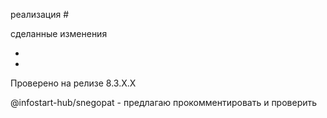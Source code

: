 реализация  #

сделанные изменения

-
-

Проверено на релизе 8.3.Х.Х

@infostart-hub/snegopat - предлагаю прокомментировать и проверить
